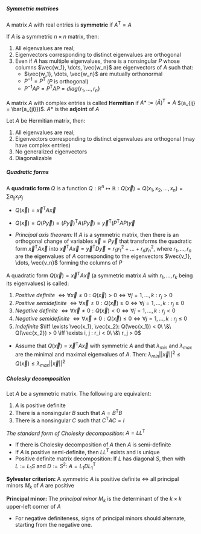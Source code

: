 ##### Symmetric matrices
A matrix $A$ with real entries is **symmetric** if $A^\mathsf{T} = A$

If $A$ is a symmetric $n \times n$ matrix, then:
1. All eigenvalues are real;
2. Eigenvectors corresponding to distinct eigenvalues are orthogonal
3. Even if $A$ has multiple eigenvalues, there is a nonsingular $P$ whose columns $\vec{w_1}, \dots, \vec{w_n}$ are eigenvectors of $A$ such that:
	* $\vec{w_1}, \dots, \vec{w_n}$ are mutually orthonormal
	* $P^{-1} = P^\mathsf{T}$  ($P$ is orthogonal)
	* $P^{-1} AP = P^\mathsf{T}AP = diag\{r_1, \dots, r_n\}$

A matrix $A$ with complex entries is called **Hermitian** if $A* := (\bar{A})^\mathsf{T} = A$  $(a_{ij} = \bar{a_{ji}})$.
$A*$ is the **adjoint** of $A$

Let $A$ be Hermitian matrix, then:
1. All eigenvalues are real;
2. Eigenvectors corresponding to distinct eigenvalues are orthogonal (may have complex entries)
3. No generalized eigenvectors
4. Diagonalizable


##### Quadratic forms
A **quadratic form** $Q$ is a function $Q : \mathbb{R}^n \mapsto \mathbb{R} : Q(\vec{x}) = Q(x_1, x_2, \dots, x_n) = \sum a_{ij} x_i x_j$
* $Q(\vec{x}) = \vec{x}^\mathsf{T} A \vec{x}$
* $Q(\vec{x}) = Q(P \vec{y}) = (P \vec{y})^\mathsf{T} A (P \vec{y}) = \vec{y}^\mathsf{T} (P^\mathsf{T} AP) \vec{y}$

* *Principal axis theorem:*
	If $A$ is a symmetric matrix, then there is an orthogonal change of variables $\vec{x} = P \vec{y}$ that transforms the quadratic form $\vec{x}^\mathsf{T} A \vec{x}$ into $\vec{x}^\mathsf{T} A \vec{x} = \vec{y}^\mathsf{T} D \vec{y} = r_1 y_1^2 + \dots + r_n y_n^2$, where $r_1, \dots, r_n$ are the eigenvalues of $A$ corresponding to the eigenvectors $\vec{v_1}, \dots, \vec{v_n}$ forming the columns of $P$

A quadratic form $Q(\vec{x}) = \vec{x}^\mathsf{T} A \vec{x}$ (a symmetric matrix $A$ with $r_1, \dots, r_k$ being its eigenvalues) is called:
1. *Positive definite* $\iff \forall \vec{x} \neq 0: Q(\vec{x}) > 0 \iff \forall j=1,\dots,k: r_j > 0$
2. *Positive semidefinite* $\iff \forall \vec{x} \neq 0: Q(\vec{x}) \ge 0 \iff \forall j=1,\dots,k: r_j \ge 0$
3. *Negative definite* $\iff \forall \vec{x} \neq 0: Q(\vec{x}) < 0 \iff \forall j=1,\dots,k: r_j < 0$
4. *Negative semidefinite* $\iff \forall \vec{x} \neq 0: Q(\vec{x}) \le 0 \iff \forall j=1,\dots,k: r_j \le 0$
5. *Indefinite* $\iff \exists \vec{x_1}, \vec{x_2}: Q(\vec{x_1}) < 0\   \&\ Q(\vec{x_2}) > 0 \iff \exists i, j : r_i < 0\ \&\ r_j > 0$

* Assume that $Q(\vec{x}) = \vec{x}^\mathsf{T} A \vec{x}$ with symmetric $A$ and that $\lambda_{min}$ and $\lambda_{max}$ are the minimal and maximal eigenvalues of $A$. Then:  $\lambda_{min} ||\vec{x}||^2 \le Q(\vec{x}) \le \lambda_{max} ||\vec{x}||^2$


##### Cholesky decomposition
Let $A$ be a symmetric matrix. The following are equivalent:
1. $A$ is positive definite
2. There is a nonsingular $B$ such that $A = B^\mathsf{T}B$
3. There is a nonsingular $C$ such that $C^\mathsf{T}AC = I$

*The standard form of Cholesky decomposition:*  $A = LL^\mathsf{T}$

* If there is Cholesky decomposition of $A$ then $A$ is semi-definite
* If $A$ is positive semi-definite, then $LL^\mathsf{T}$ exists and is unique
* Positive definite matrix decomposition:
	If $L$ has diagonal $S$, then with $L := L_1 S$ and $D := S^2$:  $A = L_1 D L_1^\mathsf{T}$

**Sylvester criterion:**
A symmetric $A$ is positive definite $\iff$ all principal minors $M_k$ of $A$ are positive

**Principal minor:**
The *principal minor* $M_k$ is the determinant of the $k \times k$ upper-left corner of $A$

* For negative definiteness, signs of principal minors should alternate, starting from the negative one.
